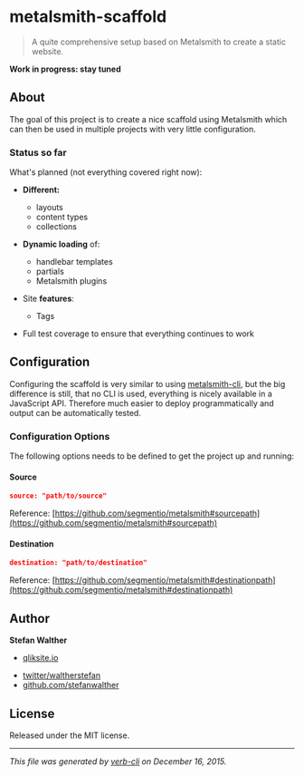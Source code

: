# metalsmith-scaffold

> A quite comprehensive setup based on Metalsmith to create a static website.

**Work in progress: stay tuned**

## About

The goal of this project is to create a nice scaffold using Metalsmith which can then be used in multiple projects with very little configuration.

### Status so far

What's planned (not everything covered right now):

* **Different:**

  - layouts
  - content types
  - collections

* **Dynamic loading** of:
  - handlebar templates
  - partials
  - Metalsmith plugins

* Site **features**:
  - Tags
* Full test coverage to ensure that everything continues to work

## Configuration

Configuring the scaffold is very similar to using [metalsmith-cli](https://github.com/segmentio/metalsmith#cli), but the big difference is still, that no CLI is used, everything is nicely available in a JavaScript API.
Therefore much easier to deploy programmatically and output can be automatically tested.

### Configuration Options

The following options needs to be defined to get the project up and running:

#### Source

```json
source: "path/to/source"
```

Reference: [https://github.com/segmentio/metalsmith#sourcepath](https://github.com/segmentio/metalsmith#sourcepath)

#### Destination

```json
destination: "path/to/destination"
```

Reference: [https://github.com/segmentio/metalsmith#destinationpath](https://github.com/segmentio/metalsmith#destinationpath)

## Author

**Stefan Walther**

+ [qliksite.io](http://qliksite.io)
* [twitter/waltherstefan](http://twitter.com/waltherstefan)
* [github.com/stefanwalther](http://github.com/stefanwalther)

## License

Released under the MIT license.

***

_This file was generated by [verb-cli](https://github.com/assemble/verb-cli) on December 16, 2015._